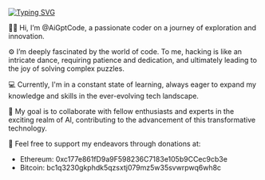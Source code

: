<a href="https://git.io/typing-svg"><img src="https://readme-typing-svg.demolab.com?font=Fira+Code&pause=1000&center=true&vCenter=true&random=false&width=435&lines=AIGPTCODE+" alt="Typing SVG" /></a>

🦹‍♂️ Hi, I’m @AiGptCode, a passionate coder on a journey of exploration and innovation.
 
⚙️ I’m deeply fascinated by the world of code. To me, hacking is like an intricate dance, requiring patience and dedication, and ultimately leading to the joy of solving complex puzzles.

💻 Currently, I'm in a constant state of learning, always eager to expand my knowledge and skills in the ever-evolving tech landscape.

🥇 My goal is to collaborate with fellow enthusiasts and experts in the exciting realm of AI, contributing to the advancement of this transformative technology.

💞️ Feel free to support my endeavors through donations at:
   - Ethereum: 0xc177e861fD9a9F598236C7183e105b9CCec9cb3e
   - Bitcoin: bc1q3230gkphdk5qzsxtj079mz5w35svwrpwq6wh8c

<!---
AiGptCode/AiGptCode is a ✨ special ✨ repository because its `README.md` (this file) appears on your GitHub profile.
You can click the Preview link to take a look at your changes.
-->
